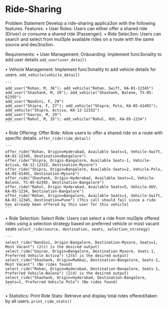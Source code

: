 # Ride-Sharing

Problem Statement
Develop a ride-sharing applica3on with the following features.
Features:
  • User Roles: Users can either offer a shared ride (Driver) or consume a shared ride (Passenger).
  • Ride Selec3on: Users can search and select from mul3ple available rides on a route with the same source and des3na3on.

Requirements:
  • User Management:
    Onboarding: Implement func3onality to add user details `add_user(user_detail)`
  
  • Vehicle Management:
    Implement func3onality to add vehicle details for users. `add_vehicle(vehicle_detail)`

    ```
    add_user("Rohan, M, 36"); add_vehicle("Rohan, Swift, KA-01-12345")
    add_user("Shashank, M, 29"); add_vehicle("Shashank, Baleno, TS-05-62395")
    add_user("Nandini, F, 29")
    add_user("Shipra, F, 27"); add_vehicle("Shipra, Polo, KA-05-41491"); add_vehicle("Shipra, Activa, KA-12-12332")
    add_user("Gaurav, M, 29")
    add_user("Rahul, M, 35"); add_vehicle("Rahul, XUV, KA-05-1234")
    ```

  • Ride Offering:
    Offer Ride: Allow users to offer a shared ride on a route with specific details. `offer_ride(ride_detail)`

    ```
    offer_ride("Rohan, Origin=Hyderabad, Available Seats=1, Vehicle-Swift, KA-01-12345, Destination=Bangalore")
    offer_ride("Shipra, Origin-Bangalore, Available Seats-1, Vehicle-Activa, KA-12-12332, Destination-Mysore")
    offer_ride("Shipra, Origin=Bangalore, Available Seats=2, Vehicle-Polo, KA-05-41491, Destination-Mysore")
    offer_ride("Shashank, Origin-Hyderabad, Available Seats=2, Vehicle-Baleno, TS-05-62395, Destination-Bangalore")
    offer_ride("Rahul, Origin Hyderabad, Available Seats=5, Vehicle-XUV, KA-05-1234, Destination-Bangalore")
    offer_ride("Rohan, Origin=Bangalore, Available Seats=1, Vehicle-Swift, KA-01-12345, Destination=Pune") (This call should fail since a ride has already been offered by this user for this vehicle)
    ```

  • Ride Selection:
    Select Ride: Users can select a ride from mul3ple offered rides using a selection strategy based on preferred vehicle or most vacant seats `select_ride(source, destination, seats, selection_strategy)`
   
    ```
    select_ride("Nandini, Origin-Bangalore, Destination-Mysore, Seats=1, Most Vacant") (2(c) is the desired output)
    select_ride("Gaurav, Origin=Bangalore, Destination Mysore, Seats 1, Preferred Vehicle Activa") (2(b) is the desired output)
    select_ride("Shashank, Origin=Mumbai, Destination-Bangalore, Seats-1, Most Vacant") (No rides found)
    select_ride("Rohan, Origin=Hyderabad, Destination-Bangalore, Seats-1, Preferred Vehicle-Baleno") (2(d) is the desired output)
    select_ride("Shashank, Origin=Hyderabad, Destination-Bangalore, Seats=1, Preferred Vehicle Polo") (No rides found)
    ```

  • Statistics:
    Print Ride Stats: Retrieve and display total rides offered/taken by all users. `print_ride_stats()`
